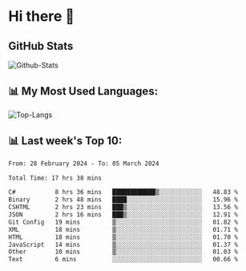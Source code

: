 # Hi there 👋

## GitHub Stats
![Github-Stats](https://github-readme-stats-sigma-five.vercel.app/api?username=ltorson&show_icons=true&theme=radical&count_private=true)

## 📊 My Most Used Languages:
![Top-Langs](https://github-readme-stats-sigma-five.vercel.app/api/top-langs/?username=LTorson&layout=compact&langs_count=10)

## 📊 Last week's Top 10:
<!--START_SECTION:waka-->

```txt
From: 28 February 2024 - To: 05 March 2024

Total Time: 17 hrs 38 mins

C#           8 hrs 36 mins   ████████████▒░░░░░░░░░░░░   48.83 %
Binary       2 hrs 48 mins   ████░░░░░░░░░░░░░░░░░░░░░   15.96 %
CSHTML       2 hrs 23 mins   ███▒░░░░░░░░░░░░░░░░░░░░░   13.56 %
JSON         2 hrs 16 mins   ███▒░░░░░░░░░░░░░░░░░░░░░   12.91 %
Git Config   19 mins         ▒░░░░░░░░░░░░░░░░░░░░░░░░   01.82 %
XML          18 mins         ▒░░░░░░░░░░░░░░░░░░░░░░░░   01.71 %
HTML         18 mins         ▒░░░░░░░░░░░░░░░░░░░░░░░░   01.70 %
JavaScript   14 mins         ▒░░░░░░░░░░░░░░░░░░░░░░░░   01.37 %
Other        10 mins         ▒░░░░░░░░░░░░░░░░░░░░░░░░   01.03 %
Text         6 mins          ░░░░░░░░░░░░░░░░░░░░░░░░░   00.66 %
```

<!--END_SECTION:waka-->
